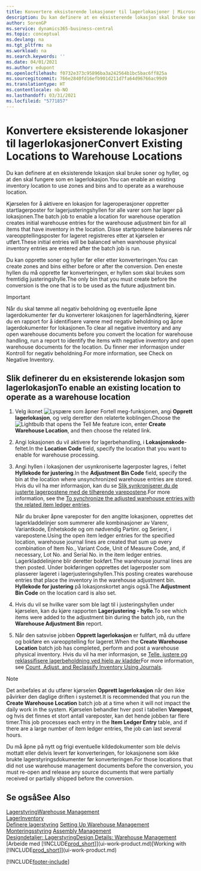 ```yaml
---
title: Konvertere eksisterende lokasjoner til lagerlokasjoner | Microsoft-dokumentasjon
description: Du kan definere at en eksisterende lokasjon skal bruke soner og hyller, og at den skal fungere som en lagerlokasjon.
author: SorenGP
ms.service: dynamics365-business-central
ms.topic: conceptual
ms.devlang: na
ms.tgt_pltfrm: na
ms.workload: na
ms.search.keywords: ''
ms.date: 04/01/2021
ms.author: edupont
ms.openlocfilehash: f0732e373c95896ba3a242564b1bc5bac6ff825a
ms.sourcegitcommit: 766e2840fd16efb901d211d7fa64d96766ac99d9
ms.translationtype: HT
ms.contentlocale: nb-NO
ms.lasthandoff: 03/31/2021
ms.locfileid: "5771857"
---
```

# <a name="convert-existing-locations-to-warehouse-locations"></a><span data-ttu-id="a1b78-103">Konvertere eksisterende lokasjoner til lagerlokasjoner</span><span class="sxs-lookup"><span data-stu-id="a1b78-103">Convert Existing Locations to Warehouse Locations</span></span>
<span data-ttu-id="a1b78-104">Du kan definere at en eksisterende lokasjon skal bruke soner og hyller, og at den skal fungere som en lagerlokasjon.</span><span class="sxs-lookup"><span data-stu-id="a1b78-104">You can enable an existing inventory location to use zones and bins and to operate as a warehouse location.</span></span>  

<span data-ttu-id="a1b78-105">Kjørselen for å aktivere en lokasjon for lageroperasjoner oppretter startlagerposter for lagerjusteringshyllen for alle varer som har lager på lokasjonen.</span><span class="sxs-lookup"><span data-stu-id="a1b78-105">The batch job to enable a location for warehouse operation creates initial warehouse entries for the warehouse adjustment bin for all items that have inventory in the location.</span></span> <span data-ttu-id="a1b78-106">Disse startpostene balanseres når vareopptellingsposter for lageret registreres etter at kjørselen er utført.</span><span class="sxs-lookup"><span data-stu-id="a1b78-106">These initial entries will be balanced when warehouse physical inventory entries are entered after the batch job is run.</span></span>  

<span data-ttu-id="a1b78-107">Du kan opprette soner og hyller før eller etter konverteringen.</span><span class="sxs-lookup"><span data-stu-id="a1b78-107">You can create zones and bins either before or after the conversion.</span></span> <span data-ttu-id="a1b78-108">Den eneste hyllen du må opprette før konverteringen, er hyllen som skal brukes som fremtidig justeringshylle.</span><span class="sxs-lookup"><span data-stu-id="a1b78-108">The only bin that you must create before the conversion is the one that is to be used as the future adjustment bin.</span></span>  

> [!IMPORTANT]  
>  <span data-ttu-id="a1b78-109">Når du skal tømme all negativ beholdning og eventuelle åpne lagerdokumenter før du konverterer lokasjonen for lagerhåndtering, kjører du en rapport for å identifisere varene med negativ beholdning og åpne lagerdokumenter for lokasjonen.</span><span class="sxs-lookup"><span data-stu-id="a1b78-109">To clear all negative inventory and any open warehouse documents before you convert the location for warehouse handling, run a report to identify the items with negative inventory and open warehouse documents for the location.</span></span> <span data-ttu-id="a1b78-110">Du finner mer informasjon under Kontroll for negativ beholdning.</span><span class="sxs-lookup"><span data-stu-id="a1b78-110">For more information, see Check on Negative Inventory.</span></span>  

## <a name="to-enable-an-existing-location-to-operate-as-a-warehouse-location"></a><span data-ttu-id="a1b78-111">Slik definerer du en eksisterende lokasjon som lagerlokasjon</span><span class="sxs-lookup"><span data-stu-id="a1b78-111">To enable an existing location to operate as a warehouse location</span></span>  
1.  <span data-ttu-id="a1b78-112">Velg ikonet ![Lyspære som åpner Fortell meg-funksjonen](media/ui-search/search_small.png "Fortell hva du vil gjøre"), angi **Opprett lagerlokasjon**, og velg deretter den relaterte koblingen.</span><span class="sxs-lookup"><span data-stu-id="a1b78-112">Choose the ![Lightbulb that opens the Tell Me feature](media/ui-search/search_small.png "Tell me what you want to do") icon, enter **Create Warehouse Location**, and then choose the related link.</span></span>  
2.  <span data-ttu-id="a1b78-113">Angi lokasjonen du vil aktivere for lagerbehandling, i **Lokasjonskode**-feltet.</span><span class="sxs-lookup"><span data-stu-id="a1b78-113">In the **Location Code** field, specify the location that you want to enable for warehouse processing.</span></span>  
3.  <span data-ttu-id="a1b78-114">Angi hyllen i lokasjonen der usynkroniserte lagerposter lagres, i feltet **Hyllekode for justering**.</span><span class="sxs-lookup"><span data-stu-id="a1b78-114">In the **Adjustment Bin Code** field, specify the bin at the location where unsynchronized warehouse entries are stored.</span></span> <span data-ttu-id="a1b78-115">Hvis du vil ha mer informasjon, kan du se [Slik synkroniserer du de justerte lagerpostene med de tilhørende varepostene](inventory-how-count-adjust-reclassify.md#to-synchronize-the-adjusted-warehouse-entries-with-the-related-item-ledger-entries).</span><span class="sxs-lookup"><span data-stu-id="a1b78-115">For more information, see the [To synchronize the adjusted warehouse entries with the related item ledger entries](inventory-how-count-adjust-reclassify.md#to-synchronize-the-adjusted-warehouse-entries-with-the-related-item-ledger-entries).</span></span>  

    <span data-ttu-id="a1b78-116">Når du bruker åpne vareposter for den angitte lokasjonen, opprettes det lagerkladdelinjer som summerer alle kombinasjoner av Varenr, Variantkode, Enhetskode og om nødvendig Partinr. og Serienr, i varepostene.</span><span class="sxs-lookup"><span data-stu-id="a1b78-116">Using the open item ledger entries for the specified location, warehouse journal lines are created that sum up every combination of Item No., Variant Code, Unit of Measure Code, and, if necessary, Lot No. and Serial No. in the item ledger entries.</span></span> <span data-ttu-id="a1b78-117">Lagerkladdelinjene blir deretter bokført.</span><span class="sxs-lookup"><span data-stu-id="a1b78-117">The warehouse journal lines are then posted.</span></span> <span data-ttu-id="a1b78-118">Under bokføringen opprettes det lagerposter som plasserer lageret i lagerjusteringshyllen.</span><span class="sxs-lookup"><span data-stu-id="a1b78-118">This posting creates warehouse entries that place the inventory in the warehouse adjustment bin.</span></span> <span data-ttu-id="a1b78-119">**Hyllekode for justering** på lokasjonskortet angis også.</span><span class="sxs-lookup"><span data-stu-id="a1b78-119">The **Adjustment Bin Code** on the location card is also set.</span></span>  

4.  <span data-ttu-id="a1b78-120">Hvis du vil se hvilke varer som ble lagt til i justeringshyllen under kjørselen, kan du kjøre rapporten **Lagerjustering - hylle**.</span><span class="sxs-lookup"><span data-stu-id="a1b78-120">To see which items were added to the adjustment bin during the batch job, run the **Warehouse Adjustment Bin** report.</span></span>  
5.  <span data-ttu-id="a1b78-121">Når den satsvise jobben **Opprett lagerlokasjon** er fullført, må du utføre og bokføre en vareopptelling for lageret.</span><span class="sxs-lookup"><span data-stu-id="a1b78-121">When the **Create Warehouse Location** batch job has completed, perform and post a warehouse physical inventory.</span></span> <span data-ttu-id="a1b78-122">Hvis du vil ha mer informasjon, se [Telle, justere og reklassifisere lagerbeholdning ved hjelp av kladder](inventory-how-count-adjust-reclassify.md)</span><span class="sxs-lookup"><span data-stu-id="a1b78-122">For more information, see [Count, Adjust, and Reclassify Inventory Using Journals](inventory-how-count-adjust-reclassify.md).</span></span>  

> [!NOTE]  
>  <span data-ttu-id="a1b78-123">Det anbefales at du utfører kjørselen **Opprett lagerlokasjon** når den ikke påvirker den daglige driften i systemet.</span><span class="sxs-lookup"><span data-stu-id="a1b78-123">It is recommended that you run the **Create Warehouse Location** batch job at a time when it will not impact the daily work in the system.</span></span> <span data-ttu-id="a1b78-124">Kjørselen behandler hver post i tabellen **Varepost**, og hvis det finnes et stort antall vareposter, kan det hende jobben tar flere timer.</span><span class="sxs-lookup"><span data-stu-id="a1b78-124">This job processes each entry in the **Item Ledger Entry** table, and if there are a large number of item ledger entries, the job can last several hours.</span></span>  

 <span data-ttu-id="a1b78-125">Du må åpne på nytt og frigi eventuelle kildedokumenter som ble delvis mottatt eller delvis levert før konverteringen, for lokasjonene som ikke brukte lagerstyringsdokumenter før konverteringen.</span><span class="sxs-lookup"><span data-stu-id="a1b78-125">For those locations that did not use warehouse management documents before the conversion, you must re-open and release any source documents that were partially received or partially shipped before the conversion.</span></span>  

## <a name="see-also"></a><span data-ttu-id="a1b78-126">Se også</span><span class="sxs-lookup"><span data-stu-id="a1b78-126">See Also</span></span>  
[<span data-ttu-id="a1b78-127">Lagerstyring</span><span class="sxs-lookup"><span data-stu-id="a1b78-127">Warehouse Management</span></span>](warehouse-manage-warehouse.md)  
[<span data-ttu-id="a1b78-128">Lager</span><span class="sxs-lookup"><span data-stu-id="a1b78-128">Inventory</span></span>](inventory-manage-inventory.md)  
<span data-ttu-id="a1b78-129">[Definere lagerstyring](warehouse-setup-warehouse.md)   </span><span class="sxs-lookup"><span data-stu-id="a1b78-129">[Setting Up Warehouse Management](warehouse-setup-warehouse.md)   </span></span>  
<span data-ttu-id="a1b78-130">[Monteringsstyring](assembly-assemble-items.md)  </span><span class="sxs-lookup"><span data-stu-id="a1b78-130">[Assembly Management](assembly-assemble-items.md)  </span></span>  
[<span data-ttu-id="a1b78-131">Designdetaljer: Lagerstyring</span><span class="sxs-lookup"><span data-stu-id="a1b78-131">Design Details: Warehouse Management</span></span>](design-details-warehouse-management.md)  
<span data-ttu-id="a1b78-132">[Arbeide med [!INCLUDE[prod_short](includes/prod_short.md)]](ui-work-product.md)</span><span class="sxs-lookup"><span data-stu-id="a1b78-132">[Working with [!INCLUDE[prod_short](includes/prod_short.md)]](ui-work-product.md)</span></span>


[!INCLUDE[footer-include](includes/footer-banner.md)]